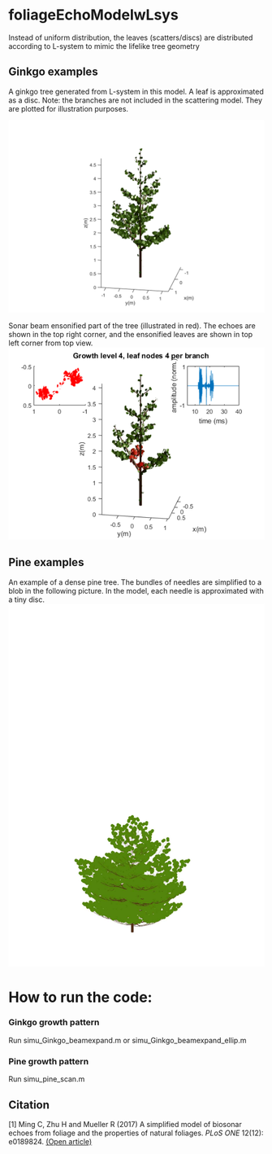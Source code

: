 # foliageEchoModelwLsys
Instead of uniform distribution, the leaves (scatters/discs) are distributed according to L-system to mimic the lifelike tree geometry
## Ginkgo examples
A ginkgo tree generated from L-system in this model. A leaf is approximated as a disc. Note: the branches are not included in the scattering model. They are plotted for illustration purposes.

![a Ginkgo tree grown in L-system](/figures/ginkgoNreps5.png)


Sonar beam ensonified part of the tree (illustrated in red). The echoes are shown in the top right corner, and the ensonified leaves are shown in top left corner from top view.
![a Ginkgo tree with echoes](/figures/clustered.png)

## Pine examples
An example of a dense pine tree. The bundles of needles are simplified to a blob in the following picture. In the model, each needle is approximated with a tiny disc.
![a dense pine tree](/figures/pine_wleafColor.png)

# How to run the code:
### Ginkgo growth pattern
Run simu_Ginkgo_beamexpand.m or simu_Ginkgo_beamexpand_ellip.m

### Pine growth pattern
Run simu_pine_scan.m

## Citation
[1] Ming C, Zhu H and Mueller R (2017) A simplified model of biosonar echoes from foliage and the
properties of natural foliages. *PLoS ONE* 12(12): e0189824. [(Open article)](https://journals.plos.org/plosone/article/file?type=printable&id=10.1371/journal.pone.0189824)
